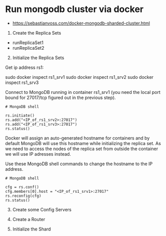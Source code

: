 # Run mongodb cluster via docker

- https://sebastianvoss.com/docker-mongodb-sharded-cluster.html


1. Create the Replica Sets
  - runReplicaSet1
  - runReplicaSet2

2. Initialize the Replica Sets

Get ip address rs1:

  sudo docker inspect rs1_srv1
  sudo docker inspect rs1_srv2
  sudo docker inspect rs1_srv3

Connect to MongoDB running in container rs1_srv1 (you need the local port bound for 27017/tcp figured out in the previous step).

    # MongoDB shell

    rs.initiate()
    rs.add("<IP_of_rs1_srv2>:27017")
    rs.add("<IP_of_rs1_srv3>:27017")
    rs.status()

Docker will assign an auto-generated hostname for containers and by default MongoDB will use this hostname while initializing the replica set. As we need to access the nodes of the replica set from outside the container we will use IP adresses instead.

Use these MongoDB shell commands to change the hostname to the IP address.

    # MongoDB shell

    cfg = rs.conf()
    cfg.members[0].host = "<IP_of_rs1_srv1>:27017"
    rs.reconfig(cfg)
    rs.status()


3. Create some Config Servers

4. Create a Router

5. Initialize the Shard
